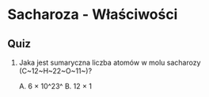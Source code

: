  Sacharoza - Właściwości
=====================

Quiz
----

1. Jaka jest sumaryczna liczba atomów w molu sacharozy (C~12~H~22~O~11~)?

   A. 6 × 10^23^
   B. 12 × 1